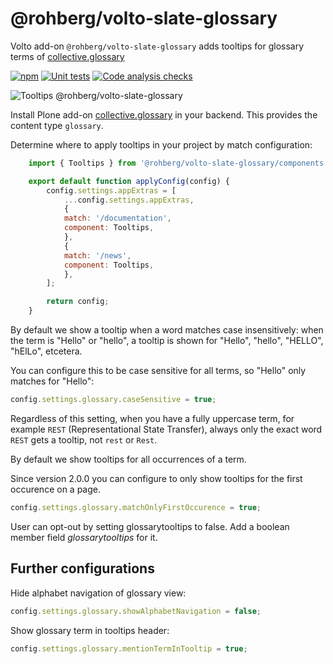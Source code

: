 # @rohberg/volto-slate-glossary

Volto add-on `@rohberg/volto-slate-glossary` adds tooltips for glossary terms of [collective.glossary](https://github.com/collective/collective.glossary)

[![npm](https://img.shields.io/npm/v/@rohberg/volto-slate-glossary)](https://www.npmjs.com/package/@rohberg/volto-slate-glossary)
[![Unit tests](https://github.com/rohberg/volto-slate-glossary/actions/workflows/unit.yml/badge.svg)](https://github.com/rohberg/volto-slate-glossary/actions/workflows/unit.yml)
[![Code analysis checks](https://github.com/rohberg/volto-slate-glossary/actions/workflows/code.yml/badge.svg)](https://github.com/rohberg/volto-slate-glossary/actions/workflows/code.yml)


![Tooltips @rohberg/volto-slate-glossary](https://github.com/rohberg/volto-slate-glossary/raw/main/docs/volto-slate-glossary-tooltips.png)

Install Plone add-on [collective.glossary](https://github.com/collective/collective.glossary) in your backend.
This provides the content type `glossary`.

Determine where to apply tooltips in your project by match configuration:

```js
    import { Tooltips } from '@rohberg/volto-slate-glossary/components';

    export default function applyConfig(config) {
        config.settings.appExtras = [
            ...config.settings.appExtras,
            {
            match: '/documentation',
            component: Tooltips,
            },
            {
            match: '/news',
            component: Tooltips,
            },
        ];

        return config;
    }
```

By default we show a tooltip when a word matches case insensitively: when the term is "Hello" or "hello", a tooltip is shown for "Hello", "hello", "HELLO", "hElLo", etcetera.

You can configure this to be case sensitive for all terms, so "Hello" only matches for "Hello":

```js
config.settings.glossary.caseSensitive = true;
```

Regardless of this setting, when you have a fully uppercase term, for example `REST` (Representational State Transfer), always only the exact word `REST` gets a tooltip, not `rest` or `Rest`.

By default we show tooltips for all occurrences of a term.

Since version 2.0.0 you can configure to only show tooltips for the first occurence on a page.

```js
config.settings.glossary.matchOnlyFirstOccurence = true;
```


User can opt-out by setting glossarytooltips to false.
Add a boolean member field *glossarytooltips* for it.

## Further configurations

Hide alphabet navigation of glossary view:

```js
config.settings.glossary.showAlphabetNavigation = false;
```

Show glossary term in tooltips header:

```js
config.settings.glossary.mentionTermInTooltip = true;
```
